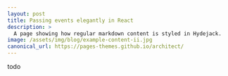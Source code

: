 ```yaml
---
layout: post
title: Passing events elegantly in React
description: >
  A page showing how regular markdown content is styled in Hydejack.
image: /assets/img/blog/example-content-ii.jpg
canonical_url: https://pages-themes.github.io/architect/
---
```


todo